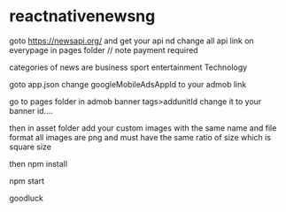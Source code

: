 # reactnativenewsng
goto https://newsapi.org/ and get your api nd change all api link on everypage in pages folder // note payment required

categories of news are
business 
sport
entertainment
Technology

goto app.json
change googleMobileAdsAppId to your admob link

go to pages folder 
in admob banner tags>addunitId change it to your banner id....

then in asset folder add your custom images with the same name and file format all images are png and must have the same ratio of size which is square size 

then npm install

npm start

goodluck

